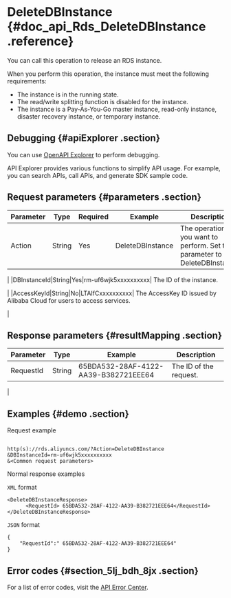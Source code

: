 # DeleteDBInstance {#doc_api_Rds_DeleteDBInstance .reference}

You can call this operation to release an RDS instance.

When you perform this operation, the instance must meet the following requirements:

-   The instance is in the running state.
-   The read/write splitting function is disabled for the instance.
-   The instance is a Pay-As-You-Go master instance, read-only instance, disaster recovery instance, or temporary instance.

## Debugging {#apiExplorer .section}

You can use [OpenAPI Explorer](https://api.aliyun.com/#product=Rds&api=DeleteDBInstance) to perform debugging.

API Explorer provides various functions to simplify API usage. For example, you can search APIs, call APIs, and generate SDK sample code.

## Request parameters {#parameters .section}

|Parameter|Type|Required|Example|Description|
|---------|----|--------|-------|-----------|
|Action|String|Yes|DeleteDBInstance| The operation that you want to perform. Set this parameter to DeleteDBInstance.

 |
|DBInstanceId|String|Yes|rm-uf6wjk5xxxxxxxxxx| The ID of the instance.

 |
|AccessKeyId|String|No|LTAIfCxxxxxxxxxx| The AccessKey ID issued by Alibaba Cloud for users to access services.

 |

## Response parameters {#resultMapping .section}

|Parameter|Type|Example|Description|
|---------|----|-------|-----------|
|RequestId|String|65BDA532-28AF-4122-AA39-B382721EEE64| The ID of the request.

 |

## Examples {#demo .section}

Request example

``` {#request_demo}

http(s)://rds.aliyuncs.com/?Action=DeleteDBInstance
&DBInstanceId=rm-uf6wjk5xxxxxxxxxx
&<Common request parameters>
```

Normal response examples

`XML` format

``` {#codeblock_byd_khg_k1r}
<DeleteDBInstanceResponse>
	  <RequestId> 65BDA532-28AF-4122-AA39-B382721EEE64</RequestId></DeleteDBInstanceResponse>
```

`JSON` format

``` {#codeblock_sp0_8e9_5mn}
{
	"RequestId":" 65BDA532-28AF-4122-AA39-B382721EEE64"
}
```

## Error codes {#section_5lj_bdh_8jx .section}

For a list of error codes, visit the [API Error Center](https://error-center.alibabacloud.com/status/product/Rds).

